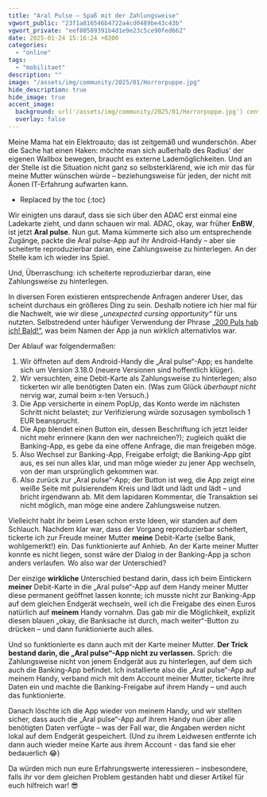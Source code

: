 ```yaml
---
title: "Aral Pulse – Spaß mit der Zahlungsweise"
vgwort_public: "23f1a816546b4722a4cd0489be43c43b"
vgwort_private: "eef80589391b4d1e9e23c5ce90fed662"
date: 2025-01-24 15:16:24 +0200
categories:
  - "online"
tags:
  - "mobilitaet"
description: ""
image: "/assets/img/community/2025/01/Horrorpuppe.jpg"
hide_description: true
hide_image: true
accent_image:
  background: url('/assets/img/community/2025/01/Horrorpuppe.jpg') center/cover
  overlay: false
---
```


Meine Mama hat ein Elektroauto; das ist zeitgemäß und wunderschön.
Aber die Sache hat einen Haken: möchte man sich außerhalb des Radius' der eigenen Wallbox bewegen, braucht es externe Lademöglichkeiten.
Und an der Stelle ist die Situation nicht ganz so selbsterklärend, wie ich mir das für meine Mutter wünschen würde – beziehungsweise für jeden, der nicht mit Äonen IT-Erfahrung aufwarten kann.

* Replaced by the toc
{:toc}

Wir einigten uns darauf, dass sie sich über den ADAC erst einmal eine Ladekarte zieht, und dann schauen wir mal.
ADAC, okay, war früher **EnBW**, ist jetzt **Aral pulse**.
Nun gut.
Mama kümmerte sich also um entsprechende Zugänge, packte die Aral pulse-App auf ihr Android-Handy – aber sie scheiterte reproduzierbar daran, eine Zahlungsweise zu hinterlegen.
An der Stelle kam ich wieder ins Spiel.

Und, Überraschung: ich scheiterte reproduzierbar daran, eine Zahlungsweise zu hinterlegen.

In diversen Foren existieren entsprechende Anfragen anderer User, das scheint durchaus ein größeres Ding zu sein.
Deshalb notiere ich hier mal für die Nachwelt, wie wir diese *„unexpected cursing opportunity“* für uns nutzten.
Selbstredend unter häufiger Verwendung der Phrase [„200 Puls hab ich! Bald!“](https://www.youtube.com/watch?v=Myw3b4iyoXQ), was beim Namen der App ja nun *wirklich* alternativlos war.

Der Ablauf war folgendermaßen:
1. Wir öffneten auf dem Android-Handy die „Aral pulse“-App; es handelte sich um Version 3.18.0 (neuere Versionen sind hoffentlich klüger).
1. Wir versuchten, eine Debit-Karte als Zahlungsweise zu hinterlegen; also tickerten wir alle benötigten Daten ein. (Was zum Glück *überhaupt nicht* nervig war, zumal beim x-ten Versuch.)
1. Die App versicherte in einem PopUp, das Konto werde im nächsten Schritt nicht belastet; zur Verifizierung würde sozusagen symbolisch 1 EUR beansprucht.
1. Die App blendet einen Button ein, dessen Beschriftung ich jetzt leider nicht mehr erinnere (kann den wer nachreichen?); zugleich quäkt die Banking-App, es gebe da eine offene Anfrage, die man freigeben möge.
1. Also Wechsel zur Banking-App, Freigabe erfolgt; die Banking-App gibt aus, es sei nun alles klar, und man möge wieder zu jener App wechseln, von der man ursprünglich gekommen war.
1. Also zurück zur „Aral pulse“-App; der Button ist weg, die App zeigt eine weiße Seite mit pulsierendem Kreis und lädt und lädt und lädt – und bricht irgendwann ab. Mit dem lapidaren Kommentar, die Transaktion sei nicht möglich, man möge eine andere Zahlungsweise nutzen.

Vielleicht habt ihr beim Lesen schon erste Ideen, wir standen auf dem Schlauch.
Nachdem klar war, dass der Vorgang reproduzierbar scheitert, tickerte ich zur Freude meiner Mutter **meine** Debit-Karte (selbe Bank, wohlgemerkt!) ein.
Das funktionierte auf Anhieb.
An der Karte meiner Mutter konnte es nicht liegen, sonst wäre der Dialog in der Banking-App ja schon anders verlaufen.
Wo also war der Unterschied?

Der einzige **wirkliche** Unterschied bestand darin, dass ich beim Eintickern **meiner** Debit-Karte in die „Aral pulse“-App auf dem Handy meiner Mutter diese permanent geöffnet lassen konnte; ich musste nicht zur Banking-App auf dem gleichen Endgerät wechseln, weil ich die Freigabe des einen Euros natürlich auf **meinem** Handy vornahm.
Das gab mir die Möglichkeit, explizit diesen blauen „okay, die Banksache ist durch, mach weiter“-Button zu drücken – und dann funktionierte auch alles.

Und so funktionierte es dann auch mit der Karte meiner Mutter.
**Der Trick bestand darin, die „Aral pulse“-App nicht zu verlassen.**
Sprich: die Zahlungsweise nicht von jenem Endgerät aus zu hinterlegen, auf dem sich auch die Banking-App befindet.
Ich installierte also die „Aral pulse“-App auf meinem Handy, verband mich mit dem Account meiner Mutter, tickerte ihre Daten ein und machte die Banking-Freigabe auf ihrem Handy – und auch das funktionierte.

Danach löschte ich die App wieder von meinem Handy, und wir stellten sicher, dass auch die „Aral pulse“-App auf ihrem Handy nun über alle benötigten Daten verfügte – was der Fall war, die Angaben werden nicht lokal auf dem Endgerät gespeichert.
(Und zu ihrem Leidwesen entfernte ich dann auch wieder meine Karte aus ihrem Account - das fand sie eher bedauerlich 😂)

Da würden mich nun eure Erfahrungswerte interessieren – insbesondere, falls ihr vor dem gleichen Problem gestanden habt und dieser Artikel für euch hilfreich war! 😎